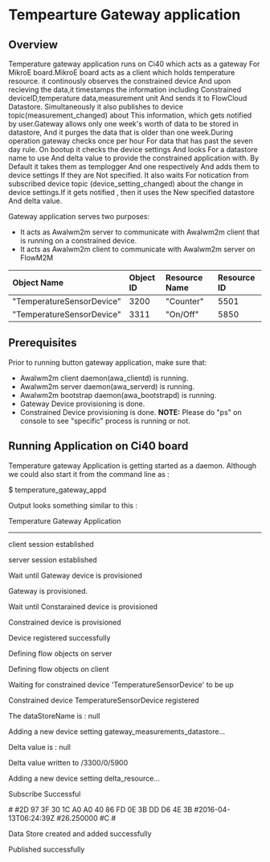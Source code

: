 # Tempearture Gateway application

## Overview
Temperature gateway application runs on Ci40 which acts as a gateway For MikroE board.MikroE board acts as a client which holds temperature resource. it continously observes the constrained device And upon recieving the data,it timestamps the information including  Constrained deviceID,temperature data,measurement unit And sends it to FlowCloud Datastore. Simultaneously it also publishes to device topic(measurement_changed) about This information, which gets notified by user.Gateway allows only one week's worth of data to be stored in datastore, And it purges the data that is older than one week.During operation gateway checks once per hour For data that has past the seven day rule.
On bootup it checks the device settings And looks For a datastore name to use And delta value to provide the constrained application with. By Default it takes them as templogger And one respectively And adds them to device settings If they are Not  specified.
It also waits For notication from subscribed device topic (device_setting_changed) about the change in device settings.If it gets notified , then it uses the New specified datastore And delta value. 


Gateway application serves two purposes:
- It acts as Awalwm2m server to communicate with Awalwm2m client that is running on a constrained device.
- It acts as Awalwm2m client to communicate with Awalwm2m server on FlowM2M

| Object Name               | Object ID      | Resource Name | Resource ID |
| :----                     | :--------------| :-------------| :-----------|
| "TemperatureSensorDevice" | 3200           | "Counter"      | 5501        |
| "TemperatureSensorDevice" | 3311           | "On/Off"       | 5850        |


## Prerequisites
Prior to running button gateway application, make sure that:
- Awalwm2m client daemon(awa_clientd) is running.
- Awalwm2m server daemon(awa_serverd) is running.
- Awalwm2m bootstrap daemon(awa_bootstrapd) is running.
- Gateway Device provisioning is done.
- Constrained Device provisioning is done.
**NOTE:** Please do "ps" on console to see "specific" process is running or not.

## Running Application on Ci40 board
Temperature gateway Application is getting started as a daemon. Although we could also start it from the command line as :

$ temperature_gateway_appd

Output looks something similar to this :

Temperature Gateway Application

------------------------


client session established


server session established


Wait until Gateway device is provisioned


Gateway is provisioned.


Wait until Constarained device is provisioned


Constrained device is provisioned


Device registered successfully


Defining flow objects on server

Defining flow objects on client

Waiting for constrained device 'TemperatureSensorDevice' to be up

Constrained device TemperatureSensorDevice registered


The dataStoreName is : null

Adding a new device setting gateway_measurements_datastore...


Delta value is : null

Delta value written to /3300/0/5900 

Adding a new device setting delta_resource...


Subscribe Successful


#<Measurement>
#<deviceId type="String">2D 97 3F 30 1C A0 A0 40 86 FD 0E 3B DD D6 4E 3B </deviceId>
#<timestamp type="DateTime">2016-04-13T06:24:39Z</timestamp>
#<value type="Double">26.250000</value>
#<unit type="String">C</unit>
#</Measurement>

Data Store created and added successfully

Published successfully
